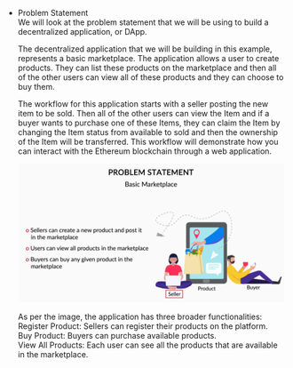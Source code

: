 *   Problem Statement <br/>
     We will look at the problem statement that we will be using to build a decentralized application, or DApp.

     The decentralized application that we will be building in this example, represents a basic marketplace.
     The application allows a user to create products. They can list these products on the marketplace and 
     then all of the other users can view all of these products and they can choose to buy them. 

     The workflow for this application starts with a seller posting the new item to be sold. Then all of the 
     other users can view the Item and if a buyer wants to purchase one of these Items, they can claim the 
     Item by changing the Item status from available to sold and then the ownership of the Item will be
     transferred. This workflow will demonstrate how you can interact with the Ethereum blockchain through
     a web application. 
    
    ![Alt text](assets/img/basicmarketplace_problemstatement.png)
     

     As per the image, the application has three broader functionalities: <br/>
        Register Product: Sellers can register their products on the platform. <br/>
        Buy Product: Buyers can purchase available products. <br/>
        View All Products: Each user can see all the products that are available in the marketplace. <br/>